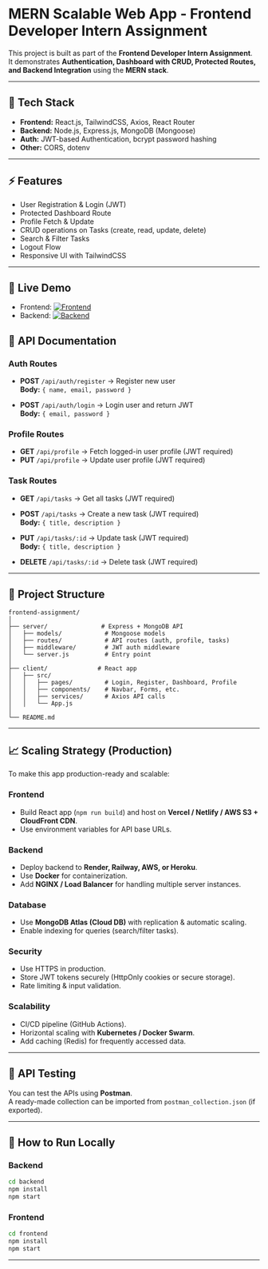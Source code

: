 
# MERN Scalable Web App - Frontend Developer Intern Assignment

This project is built as part of the **Frontend Developer Intern Assignment**.  
It demonstrates **Authentication, Dashboard with CRUD, Protected Routes, and Backend Integration** using the **MERN stack**.

---

## 🚀 Tech Stack
- **Frontend:** React.js, TailwindCSS, Axios, React Router
- **Backend:** Node.js, Express.js, MongoDB (Mongoose)
- **Auth:** JWT-based Authentication, bcrypt password hashing
- **Other:** CORS, dotenv

---

## ⚡ Features
- User Registration & Login (JWT)
- Protected Dashboard Route
- Profile Fetch & Update
- CRUD operations on Tasks (create, read, update, delete)
- Search & Filter Tasks
- Logout Flow
- Responsive UI with TailwindCSS

---

## 🚀 Live Demo

- Frontend: [![Frontend](https://img.shields.io/badge/Frontend-Live-blue?style=for-the-badge&logo=react)](https://frontend-assignment-sand-kappa.vercel.app/)
- Backend: [![Backend](https://img.shields.io/badge/Backend-Live-green?style=for-the-badge&logo=node.js)](https://frontend-assignment-sa3w.onrender.com)

## 📌 API Documentation

### Auth Routes
- **POST** `/api/auth/register` → Register new user  
  **Body:** `{ name, email, password }`  

- **POST** `/api/auth/login` → Login user and return JWT  
  **Body:** `{ email, password }`  

### Profile Routes
- **GET** `/api/profile` → Fetch logged-in user profile (JWT required)  
- **PUT** `/api/profile` → Update user profile (JWT required)  

### Task Routes
- **GET** `/api/tasks` → Get all tasks (JWT required)  
- **POST** `/api/tasks` → Create a new task (JWT required)  
  **Body:** `{ title, description }`  

- **PUT** `/api/tasks/:id` → Update task (JWT required)  
  **Body:** `{ title, description }`  

- **DELETE** `/api/tasks/:id` → Delete task (JWT required)  

---

## 📂 Project Structure

```
frontend-assignment/
│
├── server/               # Express + MongoDB API
│   ├── models/            # Mongoose models
│   ├── routes/            # API routes (auth, profile, tasks)
│   ├── middleware/        # JWT auth middleware
│   └── server.js          # Entry point
│
├── client/              # React app
│   ├── src/
│   │   ├── pages/         # Login, Register, Dashboard, Profile
│   │   ├── components/    # Navbar, Forms, etc.
│   │   ├── services/      # Axios API calls
│   │   └── App.js
│
└── README.md
```

---

## 📈 Scaling Strategy (Production)

To make this app production-ready and scalable:

### Frontend
- Build React app (`npm run build`) and host on **Vercel / Netlify / AWS S3 + CloudFront CDN**.
- Use environment variables for API base URLs.

### Backend
- Deploy backend to **Render, Railway, AWS, or Heroku**.
- Use **Docker** for containerization.
- Add **NGINX / Load Balancer** for handling multiple server instances.

### Database
- Use **MongoDB Atlas (Cloud DB)** with replication & automatic scaling.
- Enable indexing for queries (search/filter tasks).

### Security
- Use HTTPS in production.
- Store JWT tokens securely (HttpOnly cookies or secure storage).
- Rate limiting & input validation.

### Scalability
- CI/CD pipeline (GitHub Actions).
- Horizontal scaling with **Kubernetes / Docker Swarm**.
- Add caching (Redis) for frequently accessed data.

---

## 🧪 API Testing
You can test the APIs using **Postman**.  
A ready-made collection can be imported from `postman_collection.json` (if exported).

---

## 📝 How to Run Locally

### Backend
```bash
cd backend
npm install
npm start
```

### Frontend
```bash
cd frontend
npm install
npm start
```

---

